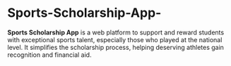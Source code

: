 # Sports-Scholarship-App-
**Sports Scholarship App** is a web platform to support and reward students with exceptional sports talent, especially those who played at the national level. It simplifies the scholarship process, helping deserving athletes gain recognition and financial aid.
